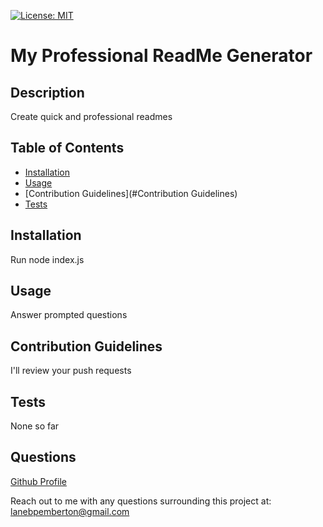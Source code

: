 [![License: MIT](https://img.shields.io/badge/License-MIT-yellow.svg)](https://opensource.org/licenses/MIT)
# My Professional ReadMe Generator

## Description

Create quick and professional readmes

## Table of Contents

- [Installation](#installation)
- [Usage](#usage)
- [Contribution Guidelines](#Contribution Guidelines)
- [Tests](#Tests)

## Installation

Run node index.js

## Usage

Answer prompted questions

## Contribution Guidelines

I'll review your push requests

## Tests

None so far

## Questions

[Github Profile](https://github.com/lanebpemberton)



Reach out to me with any questions surrounding this project at: lanebpemberton@gmail.com